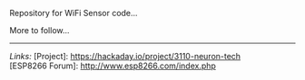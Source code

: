 Repository for WiFi Sensor code...  

More to follow...
***
*Links:*
[Project]: https://hackaday.io/project/3110-neuron-tech  
[ESP8266 Forum]: http://www.esp8266.com/index.php  

